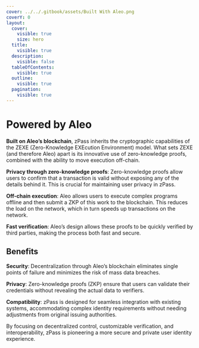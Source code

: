```yaml
---
cover: ../../.gitbook/assets/Built With Aleo.png
coverY: 0
layout:
  cover:
    visible: true
    size: hero
  title:
    visible: true
  description:
    visible: false
  tableOfContents:
    visible: true
  outline:
    visible: true
  pagination:
    visible: true
---
```


# Powered by Aleo

**Built on Aleo’s blockchain**, zPass inherits the cryptographic capabilities of the ZEXE (Zero-Knowledge EXEcution Environment) model. What sets ZEXE (and therefore Aleo) apart is its innovative use of zero-knowledge proofs, combined with the ability to move execution off-chain.

**Privacy through zero-knowledge proofs**: Zero-knowledge proofs allow users to confirm that a transaction is valid without exposing any of the details behind it. This is crucial for maintaining user privacy in zPass.

**Off-chain execution**: Aleo allows users to execute complex programs offline and then submit a ZKP of this work to the blockchain. This reduces the load on the network, which in turn speeds up transactions on the network.

**Fast verification**: Aleo’s design allows these proofs to be quickly verified by third parties, making the process both fast and secure.

## Benefits

**Security**: Decentralization through Aleo’s blockchain eliminates single points of failure and minimizes the risk of mass data breaches.

**Privacy**: Zero-knowledge proofs (ZKP) ensure that users can validate their credentials without revealing the actual data to verifiers.

**Compatibility**: zPass is designed for seamless integration with existing systems, accommodating complex identity requirements without needing adjustments from original issuing authorities.

By focusing on decentralized control, customizable verification, and interoperability, zPass is pioneering a more secure and private user identity experience.
